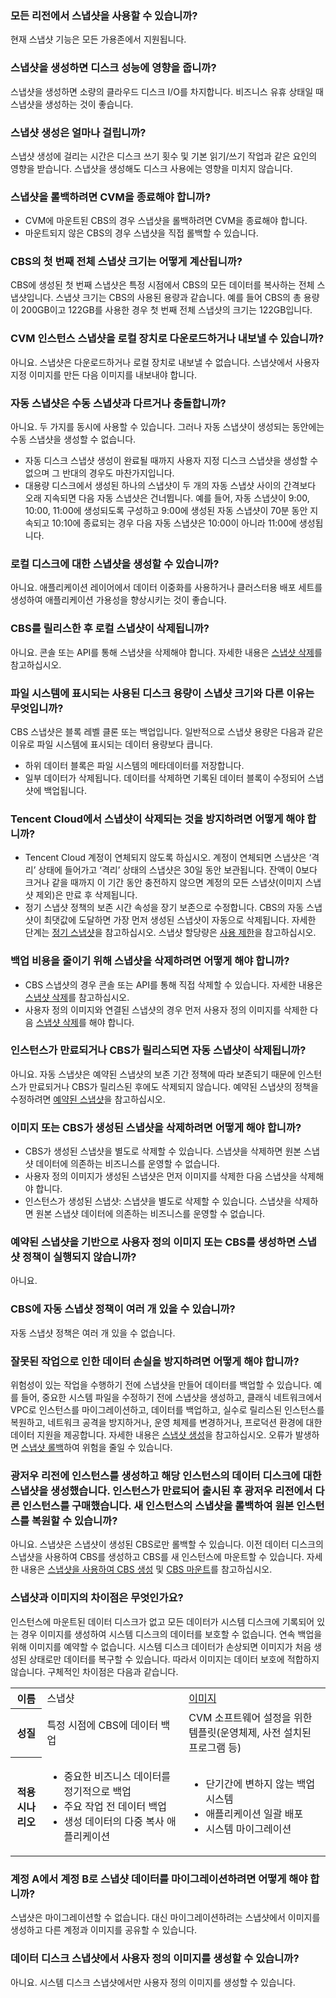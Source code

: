 ### 모든 리전에서 스냅샷을 사용할 수 있습니까?
현재 스냅샷 기능은 모든 가용존에서 지원됩니다.

### 스냅샷을 생성하면 디스크 성능에 영향을 줍니까?
스냅샷을 생성하면 소량의 클라우드 디스크 I/O를 차지합니다. 비즈니스 유휴 상태일 때 스냅샷을 생성하는 것이 좋습니다.

### 스냅샷 생성은 얼마나 걸립니까?
스냅샷 생성에 걸리는 시간은 디스크 쓰기 횟수 및 기본 읽기/쓰기 작업과 같은 요인의 영향을 받습니다. 스냅샷을 생성해도 디스크 사용에는 영향을 미치지 않습니다.

### 스냅샷을 롤백하려면 CVM을 종료해야 합니까?
- CVM에 마운트된 CBS의 경우 스냅샷을 롤백하려면 CVM을 종료해야 합니다.
- 마운트되지 않은 CBS의 경우 스냅샷을 직접 롤백할 수 있습니다.

### CBS의 첫 번째 전체 스냅샷 크기는 어떻게 계산됩니까?
CBS에 생성된 첫 번째 스냅샷은 특정 시점에서 CBS의 모든 데이터를 복사하는 전체 스냅샷입니다. 스냅샷 크기는 CBS의 사용된 용량과 같습니다. 예를 들어 CBS의 총 용량이 200GB이고 122GB를 사용한 경우 첫 번째 전체 스냅샷의 크기는 122GB입니다.

### CVM 인스턴스 스냅샷을 로컬 장치로 다운로드하거나 내보낼 수 있습니까?
아니요. 스냅샷은 다운로드하거나 로컬 장치로 내보낼 수 없습니다. 스냅샷에서 사용자 지정 이미지를 만든 다음 이미지를 내보내야 합니다.

### 자동 스냅샷은 수동 스냅샷과 다르거나 충돌합니까?
아니요. 두 가지를 동시에 사용할 수 있습니다. 그러나 자동 스냅샷이 생성되는 동안에는 수동 스냅샷을 생성할 수 없습니다.
- 자동 디스크 스냅샷 생성이 완료될 때까지 사용자 지정 디스크 스냅샷을 생성할 수 없으며 그 반대의 경우도 마찬가지입니다.
- 대용량 디스크에서 생성된 하나의 스냅샷이 두 개의 자동 스냅샷 사이의 간격보다 오래 지속되면 다음 자동 스냅샷은 건너뜁니다. 예를 들어, 자동 스냅샷이 9:00, 10:00, 11:00에 생성되도록 구성하고 9:00에 생성된 자동 스냅샷이 70분 동안 지속되고 10:10에 종료되는 경우 다음 자동 스냅샷은 10:00이 아니라 11:00에 생성됩니다.

### 로컬 디스크에 대한 스냅샷을 생성할 수 있습니까?
아니요. 애플리케이션 레이어에서 데이터 이중화를 사용하거나 클러스터용 배포 세트를 생성하여 애플리케이션 가용성을 향상시키는 것이 좋습니다.

### CBS를 릴리스한 후 로컬 스냅샷이 삭제됩니까?
아니요. 콘솔 또는 API를 통해 스냅샷을 삭제해야 합니다. 자세한 내용은 [스냅샷 삭제](https://intl.cloud.tencent.com/document/product/362/5758)를 참고하십시오.

### 파일 시스템에 표시되는 사용된 디스크 용량이 스냅샷 크기와 다른 이유는 무엇입니까?
CBS 스냅샷은 블록 레벨 클론 또는 백업입니다. 일반적으로 스냅샷 용량은 다음과 같은 이유로 파일 시스템에 표시되는 데이터 용량보다 큽니다.
- 하위 데이터 블록은 파일 시스템의 메타데이터를 저장합니다.
- 일부 데이터가 삭제됩니다. 데이터를 삭제하면 기록된 데이터 블록이 수정되어 스냅샷에 백업됩니다.

### Tencent Cloud에서 스냅샷이 삭제되는 것을 방지하려면 어떻게 해야 합니까?
- Tencent Cloud 계정이 연체되지 않도록 하십시오. 계정이 연체되면 스냅샷은 ‘격리’ 상태에 들어가고 ‘격리’ 상태의 스냅샷은 30일 동안 보관됩니다. 잔액이 0보다 크거나 같을 때까지 이 기간 동안 충전하지 않으면 계정의 모든 스냅샷(이미지 스냅샷 제외)은 만료 후 삭제됩니다.
- 정기 스냅샷 정책의 보존 시간 속성을 장기 보존으로 수정합니다. CBS의 자동 스냅샷이 최댓값에 도달하면 가장 먼저 생성된 스냅샷이 자동으로 삭제됩니다. 자세한 단계는 [정기 스냅샷](https://intl.cloud.tencent.com/document/product/362/35238)을 참고하십시오. 스냅샷 할당량은 [사용 제한](https://intl.cloud.tencent.com/document/product/362/32406)을 참고하십시오.

### 백업 비용을 줄이기 위해 스냅샷을 삭제하려면 어떻게 해야 합니까?
- CBS 스냅샷의 경우 콘솔 또는 API를 통해 직접 삭제할 수 있습니다. 자세한 내용은 [스냅샷 삭제](https://intl.cloud.tencent.com/document/product/362/5758)를 참고하십시오.
- 사용자 정의 이미지와 연결된 스냅샷의 경우 먼저 사용자 정의 이미지를 삭제한 다음 [스냅샷 삭제](https://intl.cloud.tencent.com/document/product/362/5758)를 해야 합니다.

### 인스턴스가 만료되거나 CBS가 릴리스되면 자동 스냅샷이 삭제됩니까?
아니요. 자동 스냅샷은 예약된 스냅샷의 보존 기간 정책에 따라 보존되기 때문에 인스턴스가 만료되거나 CBS가 릴리스된 후에도 삭제되지 않습니다. 예약된 스냅샷의 정책을 수정하려면 [예약된 스냅샷](https://intl.cloud.tencent.com/document/product/362/35238)을 참고하십시오.

### 이미지 또는 CBS가 생성된 스냅샷을 삭제하려면 어떻게 해야 합니까?
- CBS가 생성된 스냅샷을 별도로 삭제할 수 있습니다. 스냅샷을 삭제하면 원본 스냅샷 데이터에 의존하는 비즈니스를 운영할 수 없습니다.
- 사용자 정의 이미지가 생성된 스냅샷은 먼저 이미지를 삭제한 다음 스냅샷을 삭제해야 합니다.
- 인스턴스가 생성된 스냅샷: 스냅샷을 별도로 삭제할 수 있습니다. 스냅샷을 삭제하면 원본 스냅샷 데이터에 의존하는 비즈니스를 운영할 수 없습니다.

### 예약된 스냅샷을 기반으로 사용자 정의 이미지 또는 CBS를 생성하면 스냅샷 정책이 실행되지 않습니까?
아니요.


### CBS에 자동 스냅샷 정책이 여러 개 있을 수 있습니까?
자동 스냅샷 정책은 여러 개 있을 수 없습니다.

### 잘못된 작업으로 인한 데이터 손실을 방지하려면 어떻게 해야 합니까?
위험성이 있는 작업을 수행하기 전에 스냅샷을 만들어 데이터를 백업할 수 있습니다. 예를 들어, 중요한 시스템 파일을 수정하기 전에 스냅샷을 생성하고, 클래식 네트워크에서 VPC로 인스턴스를 마이그레이션하고, 데이터를 백업하고, 실수로 릴리스된 인스턴스를 복원하고, 네트워크 공격을 방지하거나, 운영 체제를 변경하거나, 프로덕션 환경에 대한 데이터 지원을 제공합니다. 자세한 내용은 [스냅샷 생성](https://intl.cloud.tencent.com/document/product/362/5755)을 참고하십시오. 오류가 발생하면 [스냅샷 롤백](https://intl.cloud.tencent.com/document/product/362/5756)하여 위험을 줄일 수 있습니다.

### 광저우 리전에 인스턴스를 생성하고 해당 인스턴스의 데이터 디스크에 대한 스냅샷을 생성했습니다. 인스턴스가 만료되어 출시된 후 광저우 리전에서 다른 인스턴스를 구매했습니다. 새 인스턴스의 스냅샷을 롤백하여 원본 인스턴스를 복원할 수 있습니까?
아니요. 스냅샷은 스냅샷이 생성된 CBS로만 롤백할 수 있습니다. 이전 데이터 디스크의 스냅샷을 사용하여 CBS를 생성하고 CBS를 새 인스턴스에 마운트할 수 있습니다. 자세한 내용은 [스냅샷을 사용하여 CBS 생성](https://intl.cloud.tencent.com/document/product/362/5757) 및 [CBS 마운트](https://intl.cloud.tencent.com/document/product/362/32401)를 참고하십시오.

### 스냅샷과 이미지의 차이점은 무엇인가요?
인스턴스에 마운트된 데이터 디스크가 없고 모든 데이터가 시스템 디스크에 기록되어 있는 경우 이미지를 생성하여 시스템 디스크의 데이터를 보호할 수 없습니다. 연속 백업을 위해 이미지를 예약할 수 없습니다. 시스템 디스크 데이터가 손상되면 이미지가 처음 생성된 상태로만 데이터를 복구할 수 있습니다. 따라서 이미지는 데이터 보호에 적합하지 않습니다. 구체적인 차이점은 다음과 같습니다.
<table>
		<tr>
		<th width="10%">이름</th>
		<td width="45%">스냅샷</td>
		<td><a href="https://intl.cloud.tencent.com/document/product/213/4940">이미지</a></td>
		</tr>
		<tr>
		<th>성질</th>
			<td>특정 시점에 CBS에 데이터 백업</td>
	   	<td>CVM 소프트웨어 설정을 위한 템플릿(운영체제, 사전 설치된 프로그램 등)</td>
		</tr>
		<tr>
		<th>적용 시나리오</th>
		<td>
			<ul>
				<li>중요한 비즈니스 데이터를 정기적으로 백업</li>
				<li>주요 작업 전 데이터 백업</li>
				<li>생성 데이터의 다중 복사 애플리케이션</li>
			</ul>
		</td>
		<td>
			<ul>
				<li>단기간에 변하지 않는 백업 시스템</li>
				<li>애플리케이션 일괄 배포</li>
				<li>시스템 마이그레이션</li>
			</ul>
		</td>
		</tr>
</table>

### 계정 A에서 계정 B로 스냅샷 데이터를 마이그레이션하려면 어떻게 해야 합니까?
스냅샷은 마이그레이션할 수 없습니다. 대신 마이그레이션하려는 스냅샷에서 이미지를 생성하고 다른 계정과 이미지를 공유할 수 있습니다.

### 데이터 디스크 스냅샷에서 사용자 정의 이미지를 생성할 수 있습니까?
아니요. 시스템 디스크 스냅샷에서만 사용자 정의 이미지를 생성할 수 있습니다.



